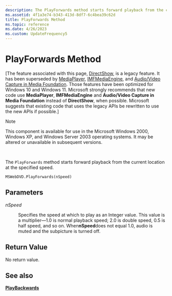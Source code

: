 ```yaml
---
description: The PlayForwards method starts forward playback from the current location at the specified speed.
ms.assetid: 4f1a3e74-b343-413d-8df7-6c4bea39c62d
title: PlayForwards Method
ms.topic: reference
ms.date: 4/26/2023
ms.custom: UpdateFrequency5
---
```


# PlayForwards Method

\[The feature associated with this page, [DirectShow](/windows/win32/directshow/directshow), is a legacy feature. It has been superseded by [MediaPlayer](/uwp/api/Windows.Media.Playback.MediaPlayer), [IMFMediaEngine](/windows/win32/api/mfmediaengine/nn-mfmediaengine-imfmediaengine), and [Audio/Video Capture in Media Foundation](windows/win32/medfound/audio-video-capture-in-media-foundation). Those features have been optimized for Windows 10 and Windows 11. Microsoft strongly recommends that new code use **MediaPlayer**, **IMFMediaEngine** and **Audio/Video Capture in Media Foundation** instead of **DirectShow**, when possible. Microsoft suggests that existing code that uses the legacy APIs be rewritten to use the new APIs if possible.\]

> [!Note]  
> This component is available for use in the Microsoft Windows 2000, Windows XP, and Windows Server 2003 operating systems. It may be altered or unavailable in subsequent versions.

 

The `PlayForwards` method starts forward playback from the current location at the specified speed.

``` syntax
MSWebDVD.PlayForwards(nSpeed)
```

## Parameters

<dl> <dt>

<span id="nSpeed"></span><span id="nspeed"></span><span id="NSPEED"></span>*nSpeed*
</dt> <dd>

Specifies the speed at which to play as an Integer value. This value is a multiplier—1.0 is normal playback speed; 2.0 is double speed, 0.5 is half speed, and so on. When**nSpeed**does not equal 1.0, audio is muted and the subpicture is turned off.

</dd> </dl>

## Return Value

No return value.

## See also

<dl> <dt>

[**PlayBackwards**](playbackwards-method.md)
</dt> </dl>

 

 




